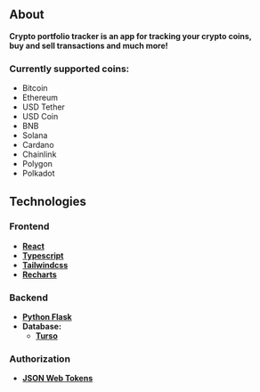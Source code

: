 ## About
**Crypto portfolio tracker is an app for tracking your crypto coins,<br> buy and sell transactions and much more!**
### Currently supported coins:
- Bitcoin
- Ethereum
- USD Tether
- USD Coin
- BNB
- Solana
- Cardano
- Chainlink
- Polygon
- Polkadot
## Technologies
### Frontend
- **<a href="https://react.dev/" target="_blank">React</a>**
- **<a href="https://www.typescriptlang.org/" target="_blank">Typescript</a>**
- **<a href="https://tailwindcss.com/" target="_blank">Tailwindcss</a>**
- **<a href="https://recharts.org/en-US/" target="_blank">Recharts</a>**
### Backend
- **<a href="https://flask.palletsprojects.com/en/3.0.x/" target="_blank"> Python Flask</a>**
- **Database:**
  - **<a href="https://turso.tech/" target="_blank">Turso</a>**
### Authorization
- **<a href="https://jwt.io/" target="_blank">JSON Web Tokens</a>**
